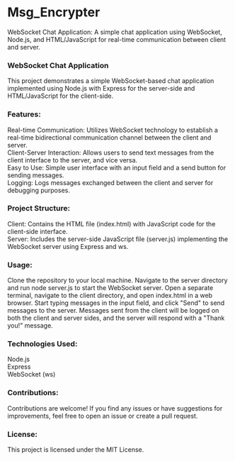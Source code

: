 # Msg_Encrypter
WebSocket Chat Application: A simple chat application using WebSocket, Node.js, and HTML/JavaScript for real-time communication between client and server.
### WebSocket Chat Application
This project demonstrates a simple WebSocket-based chat application implemented using Node.js with Express for the server-side and HTML/JavaScript for the client-side.

### Features:
Real-time Communication: Utilizes WebSocket technology to establish a real-time bidirectional communication channel between the client and server.<br>
Client-Server Interaction: Allows users to send text messages from the client interface to the server, and vice versa.<br>
Easy to Use: Simple user interface with an input field and a send button for sending messages.<br>
Logging: Logs messages exchanged between the client and server for debugging purposes.

### Project Structure:
Client: Contains the HTML file (index.html) with JavaScript code for the client-side interface.
<br>
Server: Includes the server-side JavaScript file (server.js) implementing the WebSocket server using Express and ws.

### Usage:
Clone the repository to your local machine.
Navigate to the server directory and run node server.js to start the WebSocket server.
Open a separate terminal, navigate to the client directory, and open index.html in a web browser.
Start typing messages in the input field, and click "Send" to send messages to the server.
Messages sent from the client will be logged on both the client and server sides, and the server will respond with a "Thank you!" message.

### Technologies Used:
Node.js<br>
Express<br>
WebSocket (ws)

### Contributions:
Contributions are welcome! If you find any issues or have suggestions for improvements, feel free to open an issue or create a pull request.

### License:
This project is licensed under the MIT License.

